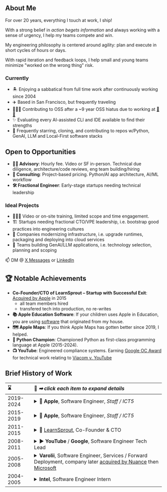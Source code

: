 ## About Me

For over 20 years, everything I touch at work, I ship!

With a strong belief in _action begets information_ and always working with a sense of urgency, I help my teams compete and win.

My engineering philosophy is centered around agility: plan and execute in short cycles of hours or days.

With rapid iteration and feedback loops, I help small and young teams minimize "worked on the wrong thing" risk.

### Currently

- 🏝️ Enjoying a sabbatical from full time work after continuously working since 2004
- ✈️ Based in San Francisco, but frequently traveling
- 👨🏻‍💻 Contributing to OSS after a ~9 year OSS hiatus due to working at [🤫🤐](https://www.apple.com/)
- ✨ Evaluating every AI-assisted CLI and IDE available to find their strengths
- 🌟 Frequently starring, cloning, and contributing to repos w/Python, GenAI, LLM and Local-First software stacks

## Open to Opportunities

- **🤝🏼 Advisory**: Hourly fee. Video or SF in-person. Technical due diligence, architecture/code reviews, eng team building/hiring
- **💼 Consulting**: Project-based pricing. Python/AI app architecture, AI/ML workflow
- **🛠️ Fractional Engineer**: Early-stage startups needing technical leadership

### Ideal Projects

- 👨🏼‍🏫 Video or on-site training, limited scope and time engagement.
- 🏗️ Startups needing fractional CTO/VPE leadership, i.e. bootstrap good practices into engineering cultures
- 🔧 Companies modernizing infrastructure, i.e. upgrade runtimes, packaging and deploying into cloud services
- 🚀 Teams building GenAI/LLM applications, i.e. technology selection, planning and scoping

📫 DM @ [X Messages](https://x.com/anthonywu) or [LinkedIn](https://www.linkedin.com/in/anthonywu/)

## 🏆 Notable Achievements

- **Co-Founder/CTO of LearnSprout – Startup with Successful Exit**: [Acquired by Apple](https://www.bloomberg.com/news/articles/2016-01-28/apple-acquires-education-tech-startup-learnsprout) in 2015
  - all team members hired
  - transfered tech into production, no re-writes
- **📚 Apple Education Software**: If your children uses Apple in Education, you are using [software](https://support.apple.com/guide/apple-school-manager/integrate-with-your-sis-axmff5b12e69/1/web/1) that originated from my house.
- **🗺️ Apple Maps**: If you think Apple Maps has gotten better since 2019, I helped.
- **🐍 Python Champion**: Championed Python as first-class programming language at Apple (2015-2024).
- **📺 YouTube**: Engineered compliance systems. Earning [Google OC Award](https://www.quora.com/What-are-Google-OC-awards-and-how-are-they-earned) for technical work relating to [Viacom v. YouTube](https://en.wikipedia.org/wiki/Viacom_International_Inc._v._YouTube,_Inc.)

## Brief History of Work

| ⌛️ | 📄 _➡ click each item to expand details_
|:-|:-|
| 2019-2024 | <details><summary> **Apple**, Software Engineer, _Staff / ICT5_</summary><ul><li>**Role**: Lone SWE reporting to a Data Science org. Bridged the notebook/sql → ops chasm between data exploration and production. Helped shape rotators ship their analysis as the $f'(t)$ to their $f(t)$.</li><li>**Impact**: Supported a big org of Apple Maps Eval Data Scientists with my experience in building app/services, owning end-to-end dev-ops and production.</li><li>**Tools**: Solved problems and automated workflows with: Git CI/CD, Docker, Kubernetes, Spark, Hadoop, Python 3, pandas, Jupyter and a wide variety of tools from the Python data ecosystem.</li><li>**Ownership**: Creator of one of the most widely used and fully featured notebook services at Apple (competed with centralized company-wide service).</li><li>**Side quest**: _Make Python Good at Apple_. Active member of community in company-wide Python chat rooms and helped maintain company-wide CI builders and cloud integration for Python Setuptools, Poetry and Hatch builders.</li></details> |
| 2015-2019 | <details><summary> **Apple**, Software Engineer, _Staff / ICT5_</summary><ul><li>**Role**: Founding Engineer + Principal of project.</li><li>**Performance Management**: 🌅 and 🏙, coding, mentoring, hiring and keeping a happy team that delivered.</li><li>**Cloud Migration**: Lifted/migrated acquired AWS Linux/Python tech stack into Apple internal data centers.</li><li>**Speed**: Re-launched publicly in first year. Navigated [Apple culture](https://www.apple.com/jobs/pdf/HBR_How_Apple_Is_Organized_For_Innovation-4.pdf) and organizations.</li><li>**Recognition**: Promoted to SWE ICT5.</li><li>**Product Scope**: My team launched and supports: <ul><li>[Apple School Manager / Student Information System integration](https://support.apple.com/guide/apple-school-manager/integrate-with-your-sis-axmff5b12e69/1/web/1)</li><li>[ClassKit Framework](https://developer.apple.com/classkit/)</li><li>[Schoolwork iOS app](https://support.apple.com/guide/schoolwork-teacher/welcome/ios)</li></ul></li><li>**Unintended side quest**: Helped define requirements for hosting Python a first class language at Apple - which, until then, required high friction for hosting cloud-native and full-stack Python apps in a sea of _Objective C_, and _On Premise Enterprise Java_.</li></ul></details> |
| 2011-2015 | <details><summary>🌱 [LearnSprout](https://www.wsj.com/articles/DJFVW00120160128ec1sspwdl), Co-Founder & CTO</summary><ul><li>**LearnSprout** was an education technology company that provided recommendations and analysis on student data. Our products were used by thousands of K-12 schools globally.</li><li>**Investors, Mentors & Supporters**: [Formation8](https://en.wikipedia.org/wiki/Formation_8) / [a16z](https://a16z.com/investment-list/)/ [Samsung Ventures](https://www.edsurge.com/news/2016-01-28-apple-acquires-analytics-platform-learnsprout) / [ImagineK12](http://www.imaginek12.com) Winter 2012 / [Code for America Accelerator](https://www.govtech.com/dc/articles/code-for-america-names-seven-civic-startups.html) Summer 2012 / [Wharton Social Venture Fund](https://alumni.wharton.upenn.edu/all-stories/bobby-and-lauren-turner-deepen-their-commitment-to-the-wharton-social-impact-initiative/): 2013</li><li>**Personal Growth**: building this company, I at least 5X'ed my technical scope of knowledge since leaving Google</li><li>**Full Stack Ownership**: IC and tech lead on Python app stack of nginx, uwsgi, flask/bottle, celery, requests lib and many others</li><li>**Hiring/Mentoring**: hired and personally onboarded new and recent college graduates</li><li>**Engineering Productivity**: reproducible dev and prod envs with Docker & Hashicorp Terraform/Packer/Vagrant. Used VM, LXC and Docker-based developer sandboxes and containers</li><li>**Cloud Vendors**: deployed on AWS & Rackspace, used IaaS, PaaS, cloud functions and static-site deployment strategies</li><li>**AWS**: extensive use of AWS EC2, VPC, S3, SNS, SQS, RDS, ElastiCache, IAM, CodeDeploy</li><li>**Security**: set up security namespaces for apps and envs with well-scoped IAM users/roles and policies</li><li>**SRE**: set up SSL/HTTPS certs, gateways and reverse proxies using AWS Route53, CloudFlare, various registrars</li><li>**SysAdmin**: built and deployed apps across Debian and RedHat variants of Linux, but particularly fond of Ubuntu distro</li><li>**Frontend**: evolving variety of contemporary frontend workflows, inclusive of JS, CoffeeScript, ES6, Webpack, and npm</li><li>**Debugging**: client-side debugging with Firebug, Chrome DevTools, Postman and pass through proxies towards **RESTful API** backend</li><li>**Databases**: MySQL, Postgres, MongoDB</li><li>**Analytics**: tweaked analytics backend with query optimization and stored procedures</li><li>**CI/CD Automation**: automated testing in git-flow pipelines</li><li>**Browser Agents and Automation**: html/csv/json/xml text processing with BeautifulSoup, lxml, csvkit, etc</li><li>**Observability**: integrated with SaaS products in logging, app metrics, and dev-ops monitoring (e.g. NewRelic, PagerDuty)</li><li>**Pager Duty**: owned or participated in all other kinds of dev-ops grunt work</li><li>**Founder-glamour work**: kitchen cleaning and trash duty</li></ul></details> |
| 2008-2011 | <details><summary>▶️ **YouTube** / **Google**, Software Engineer Tech Lead</summary><ul><li>**Role**: My dev work was roughly 80% backend, 20% frontend, along with Tech Lead (TL) responsibilities for other engineers, interns, and remote (Ukraine) contractors. While not writing code: <ul><li>Design & code reviews (Tech Lead of 3-8 member eng teams, 2010-2011)</li><li>Participate in project planning and prioritization re: content policies and enforcement</li><li>Hosting & mentoring engineering interns, all joining as FTE after internship</li><li>Misc Big Company duties (interviews, etc)</li></ul></li><li>**Ownership**: Eng DRI for large swaths of the workflows for enforcing terms of service and legal compliance - interacting directly with YouTube General Counsel. I created tools that are used by human and machine reviewers to keep up with the stream of user reports, with the goal of maximizing decision accuracy.</li><li>**Tech**: Frontend + backend application development on LAMP stack (Linux, MySQL, Python) and internal Google infrastructure. Wrote code at every layer:<ul><li>Shell scripts (deployment, monitoring, analytics)</li><li>MySQL & Google Bigtable (schema creation, query optimizations, on-demand queries)</li><li>Workflows for automated and human review</li><li>Servlets & Frontend: HTML, CSS, JavaScript, AJAX/JSON, Firebug</li></ul></li><li>**Recognitiom**: Google OC Award for performing engineering due diligence relating to [Viacom v. YouTube Inc.](https://en.wikipedia.org/wiki/Viacom_International_Inc._v._YouTube,_Inc.)</li></ul></details> |
| 2005-2008 | <details><summary>**Varolii**, Software Engineer, Services / Forward Deployment, company later [acquired by Nuance](https://www.businesswire.com/news/home/20131010005473/en/Nuance-to-Acquire-Varolii-Extend-Leadership-in-Cloud-Based-Customer-Service-Solutions) then [Microsoft](https://news.microsoft.com/2022/03/04/microsoft-completes-acquisition-of-nuance-ushering-in-new-era-of-outcomes-based-ai/)</summary><ul><li>**Role**: Served as Software Engineer and Solutions Architect for major enterprise accounts on the Professional Services team. Primarily responsible for design, implementation, release, and post-production support. Sometimes I follow the sales reps on trips as engineering representative so I can go listen to potential and whale customers about what they really want.</li><li>**Tech**: Built client-facing integrations for clients in {pharmacy, banking, insurance, utility} industries, with Java, Oracle, Solaris, IBM and also open source technologies. Complete ownership to build, test, and release to production. Provide and defend cost and effort work order estimates to clients. </li><li>**Pager Duty**: Serve as production support escalation contact.</li><li>**Remote collaboration**: Provided technical and project training to paired offshore development team (visited team in Bangalore)</li><li>**Moment of Clarity**: Spent too much time of my life doing custom work, vowed to never suffer custom work ever again. Platform-everything, API-everything, modularize and share all the reasonable things from this point on.</li></ul></details>  |
| 2004-2005 | <details><summary>**Intel**, Software Engineer Intern</summary><ul><li>**Duration**: 6 month co-op</li><li>**Role**: Primary application front-end developer for internal tool that tracks project dependencies for hardware in the R&D pipeline. From initial conception to product marketing, this tool allows all internal participants of projects to have a bird's eye view of progression.</li><li>**Platform**: Windows, Visual Studio, .NET, C#</li><li>**Moment of Clarity**: In hindsight, we were re-inventing Excel.</li></ul></details>  |
